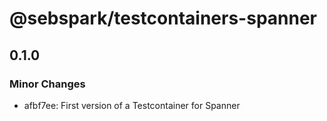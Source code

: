 # @sebspark/testcontainers-spanner

## 0.1.0

### Minor Changes

- afbf7ee: First version of a Testcontainer for Spanner
